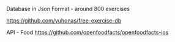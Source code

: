 Database in Json Format - around 800 exercises

https://github.com/yuhonas/free-exercise-db

API - Food
https://github.com/openfoodfacts/openfoodfacts-ios
